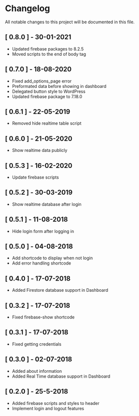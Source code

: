 # Changelog

All notable changes to this project will be documented in this file.

## [ 0.8.0 ] - 30-01-2021

- Updated firebase packages to 8.2.5
- Moved scripts to the end of body tag

## [ 0.7.0 ] - 18-08-2020

- Fixed add_options_page error
- Preformated data before showing in dashboard
- Delegated button style to WordPress
- Updated firebase package to 7.18.0

## [ 0.6.1 ] - 22-05-2019

- Removed hide realtime table script

## [ 0.6.0 ] - 21-05-2020

- Show realtime data publicly

## [ 0.5.3 ] - 16-02-2020

- Update firebase scripts

## [ 0.5.2 ] - 30-03-2019

- Show realtime database after login

## [ 0.5.1 ] - 11-08-2018

- Hide login form after logging in

## [ 0.5.0 ] - 04-08-2018

- Add shortcode to display when not login
- Add error handling shortcode

## [ 0.4.0 ] - 17-07-2018

- Added Firestore database support in Dashboard

## [ 0.3.2 ] - 17-07-2018

- Fixed firebase-show shortcode

## [ 0.3.1 ] - 17-07-2018

- Fixed getting credentials

## [ 0.3.0 ] - 02-07-2018

- Added about information
- Added Real Time database support in Dashboard

## [ 0.2.0 ] - 25-5-2018

- Added firebase scripts and styles to header
- Implement login and logout features
